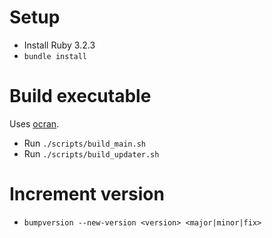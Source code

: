 # Setup

- Install Ruby 3.2.3
- `bundle install`

# Build executable

Uses [ocran](https://github.com/Largo/ocran).

- Run `./scripts/build_main.sh`
- Run `./scripts/build_updater.sh`

# Increment version

- `bumpversion --new-version <version> <major|minor|fix>`